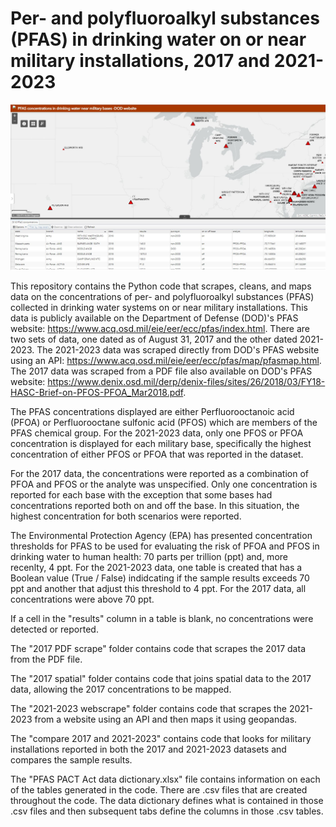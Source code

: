<h1>Per- and polyfluoroalkyl substances (PFAS) in drinking water on or near military installations, 2017 and 2021-2023</h1>

<img src= 'https://github.com/department-of-veterans-affairs/DAPM-PFAS-PACT-ACT/blob/main/map%202018%20image.JPG'>


This repository contains the Python code that scrapes, cleans, and maps data on the concentrations of per- and polyfluoroalkyl substances (PFAS) collected in drinking water systems on or near military installations. This data is publicly available on the Department of Defense (DOD)'s PFAS website: https://www.acq.osd.mil/eie/eer/ecc/pfas/index.html. There are two sets of data, one dated as of August 31, 2017 and the other dated 2021-2023. The 2021-2023 data was scraped directly from DOD's PFAS website using an API: https://www.acq.osd.mil/eie/eer/ecc/pfas/map/pfasmap.html. The 2017 data was scraped from a PDF file also available on DOD's PFAS website: https://www.denix.osd.mil/derp/denix-files/sites/26/2018/03/FY18-HASC-Brief-on-PFOS-PFOA_Mar2018.pdf.

The PFAS concentrations displayed are either Perfluorooctanoic acid (PFOA) or Perfluorooctane sulfonic acid (PFOS) which are members of the PFAS chemical group. For the 2021-2023 data, only one PFOS or PFOA concentration is displayed for each military base, specifically the highest concentration of either PFOS or PFOA that was reported in the dataset. 

For the 2017 data, the concentrations were reported as a combination of PFOA and PFOS or the analyte was unspecified. Only one concentration is reported for each base with the exception that some bases had concentrations reported both on and off the base. In this situation, the highest concentration for both scenarios were reported. 

The Environmental Protection Agency (EPA) has presented concentration thresholds for PFAS to be used for evaluating the risk of PFOA and PFOS in drinking water to human health: 70 parts per trillion (ppt) and, more recenlty, 4 ppt. For the 2021-2023 data, one table is created that has a Boolean value (True / False) indidcating if the sample results exceeds 70 ppt and another that adjust this threshold to 4 ppt. For the 2017 data, all concentrations were above 70 ppt. 
 
If a cell in the "results" column in a table is blank, no concentrations were detected or reported. 

The "2017 PDF scrape" folder contains code that scrapes the 2017 data from the PDF file. 

The "2017 spatial" folder contains code that joins spatial data to the 2017 data, allowing the 2017 concentrations to be mapped. 

The "2021-2023 webscrape" folder contains code that scrapes the 2021-2023 from a website using an API and then maps it using geopandas. 

The "compare 2017 and 2021-2023" contains code that looks for military installations reported in both the 2017 and 2021-2023 datasets and compares the sample results. 


The "PFAS PACT Act data dictionary.xlsx" file contains information on each of the tables generated in the code. There are .csv files that are created throughout the code. The data dictionary defines what is contained in those .csv files and then subsequent tabs define the columns in those .csv tables. 
